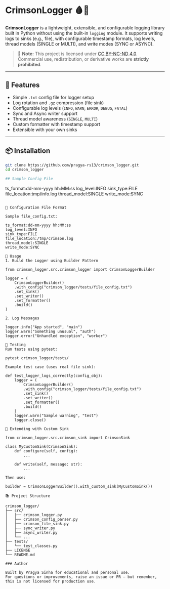 # CrimsonLogger 🩸🧱

**CrimsonLogger** is a lightweight, extensible, and configurable logging library built in Python without using the built-in `logging` module. 
It supports writing logs to sinks (e.g., file), with configurable timestamp formats, log levels, thread models (SINGLE or MULTI), and write modes (SYNC or ASYNC).

> 🔐 **Note:** This project is licensed under [CC BY-NC-ND 4.0](https://creativecommons.org/licenses/by-nc-nd/4.0/).  
> Commercial use, redistribution, or derivative works are **strictly prohibited**.

---

## 🔧 Features

- Simple `.txt` config file for logger setup
- Log rotation and `.gz` compression (file sink)
- Configurable log levels (`INFO`, `WARN`, `ERROR`, `DEBUG`, `FATAL`)
- Sync and Async writer support
- Thread model awareness (`SINGLE`, `MULTI`)
- Custom formatter with timestamp support
- Extensible with your own sinks
---

## 📦 Installation

```bash
git clone https://github.com/pragya-rs13/crimson_logger.git
cd crimson_logger

## Sample Config File
```
ts_format:dd-mm-yyyy hh:MM:ss 
log_level:INFO sink_type:FILE 
file_location:tmp/info.log
thread_model:SINGLE 
write_mode:SYNC
```

📄 Configuration File Format

Sample file_config.txt:

ts_format:dd-mm-yyyy hh:MM:ss
log_level:INFO
sink_type:FILE
file_location:/tmp/crimson.log
thread_model:SINGLE
write_mode:SYNC

🚀 Usage
1. Build the Logger using Builder Pattern

from crimson_logger.src.crimson_logger import CrimsonLoggerBuilder

logger = (
    CrimsonLoggerBuilder()
    .with_config("crimson_logger/tests/file_config.txt")
    .set_sink()
    .set_writer()
    .set_formatter()
    .build()
)

2. Log Messages

logger.info("App started", "main")
logger.warn("Something unusual", "auth")
logger.error("Unhandled exception", "worker")

🧪 Testing
Run tests using pytest:

pytest crimson_logger/tests/

Example test case (uses real file sink):

def test_logger_logs_correctly(config_obj):
    logger = (
        CrimsonLoggerBuilder()
        .with_config("crimson_logger/tests/file_config.txt")
        .set_sink()
        .set_writer()
        .set_formatter()
        .build()
    )
    logger.warn("Sample warning", "test")
    logger.close()

🔌 Extending with Custom Sink

from crimson_logger.src.crimson_sink import CrimsonSink

class MyCustomSink(CrimsonSink):
    def configure(self, config):
        ...
    
    def write(self, message: str):
        ...

Then use:

builder = CrimsonLoggerBuilder().with_custom_sink(MyCustomSink())

📚 Project Structure

crimson_logger/
├── src/
│   ├── crimson_logger.py
│   ├── crimson_config_parser.py
│   ├── crimson_file_sink.py
│   ├── sync_writer.py
│   ├── async_writer.py
│   └── ...
├── tests/
│   └── test_classes.py
├── LICENSE
└── README.md

### Author

Built by Pragya Sinha for educational and personal use.
For questions or improvements, raise an issue or PR — but remember, this is not licensed for production use.
